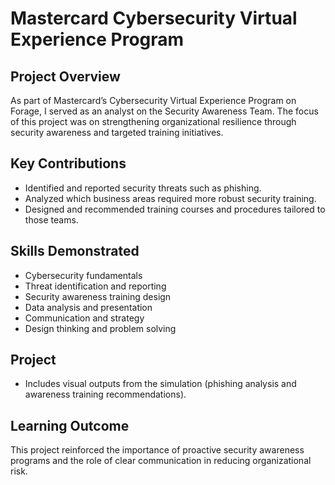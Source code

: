 # Mastercard Cybersecurity Virtual Experience Program  

## Project Overview  
As part of Mastercard’s Cybersecurity Virtual Experience Program on Forage, I served as an analyst on the Security Awareness Team. The focus of this project was on strengthening organizational resilience through security awareness and targeted training initiatives.  

## Key Contributions  
- Identified and reported security threats such as phishing.  
- Analyzed which business areas required more robust security training.  
- Designed and recommended training courses and procedures tailored to those teams.  

## Skills Demonstrated  
- Cybersecurity fundamentals  
- Threat identification and reporting  
- Security awareness training design  
- Data analysis and presentation  
- Communication and strategy  
- Design thinking and problem solving  

## Project 
- Includes visual outputs from the simulation (phishing analysis and awareness training recommendations).  

## Learning Outcome  
This project reinforced the importance of proactive security awareness programs and the role of clear communication in reducing organizational risk.  
